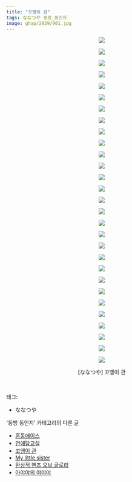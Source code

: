 ```yaml
---
title: "꼬맹이 관"
tags: ななつや 동방_동인지
image: ghap/2829/001.jpg
---
```

<div class="article">
<p style="text-align: center; clear: none; float: none;"><img src="{{ site.nasurl }}/ghap/2829/001.jpg"/></p>
<p style="text-align: center; clear: none; float: none;"><img src="{{ site.nasurl }}/ghap/2829/002.jpg"/></p>
<p style="text-align: center; clear: none; float: none;"><img src="{{ site.nasurl }}/ghap/2829/003.jpg"/></p>
<p style="text-align: center; clear: none; float: none;"><img src="{{ site.nasurl }}/ghap/2829/004.jpg"/></p>
<p style="text-align: center; clear: none; float: none;"><img src="{{ site.nasurl }}/ghap/2829/005.jpg"/></p>
<p style="text-align: center; clear: none; float: none;"><img src="{{ site.nasurl }}/ghap/2829/006.jpg"/></p>
<p style="text-align: center; clear: none; float: none;"><img src="{{ site.nasurl }}/ghap/2829/007.jpg"/></p>
<p style="text-align: center; clear: none; float: none;"><img src="{{ site.nasurl }}/ghap/2829/008.jpg"/></p>
<p style="text-align: center; clear: none; float: none;"><img src="{{ site.nasurl }}/ghap/2829/009.jpg"/></p>
<p style="text-align: center; clear: none; float: none;"><img src="{{ site.nasurl }}/ghap/2829/010.jpg"/></p>
<p style="text-align: center; clear: none; float: none;"><img src="{{ site.nasurl }}/ghap/2829/011.jpg"/></p>
<p style="text-align: center; clear: none; float: none;"><img src="{{ site.nasurl }}/ghap/2829/012.jpg"/></p>
<p style="text-align: center; clear: none; float: none;"><img src="{{ site.nasurl }}/ghap/2829/013.jpg"/></p>
<p style="text-align: center; clear: none; float: none;"><img src="{{ site.nasurl }}/ghap/2829/014.jpg"/></p>
<p style="text-align: center; clear: none; float: none;"><img src="{{ site.nasurl }}/ghap/2829/015.jpg"/></p>
<p style="text-align: center; clear: none; float: none;"><img src="{{ site.nasurl }}/ghap/2829/016.jpg"/></p>
<p style="text-align: center; clear: none; float: none;"><img src="{{ site.nasurl }}/ghap/2829/017.jpg"/></p>
<p style="text-align: center; clear: none; float: none;"><img src="{{ site.nasurl }}/ghap/2829/018.jpg"/></p>
<p style="text-align: center; clear: none; float: none;"><img src="{{ site.nasurl }}/ghap/2829/019.jpg"/></p>
<p style="text-align: center; clear: none; float: none;"><img src="{{ site.nasurl }}/ghap/2829/020.jpg"/></p>
<p style="text-align: center; clear: none; float: none;"><img src="{{ site.nasurl }}/ghap/2829/021.jpg"/></p>
<p style="text-align: center; clear: none; float: none;"><img src="{{ site.nasurl }}/ghap/2829/022.jpg"/></p>
<p style="text-align: center; clear: none; float: none;"><img src="{{ site.nasurl }}/ghap/2829/023.jpg"/></p>
<p style="text-align: center; clear: none; float: none;"><img src="{{ site.nasurl }}/ghap/2829/024.jpg"/></p>
<p style="text-align: center; clear: none; float: none;"><img src="{{ site.nasurl }}/ghap/2829/025.jpg"/></p>
<p style="text-align: center; clear: none; float: none;"><img src="{{ site.nasurl }}/ghap/2829/026.jpg"/></p>
<p style="text-align: center; clear: none; float: none;"><img src="{{ site.nasurl }}/ghap/2829/027.jpg"/></p>
<p style="text-align: center; clear: none; float: none;"><img src="{{ site.nasurl }}/ghap/2829/028.jpg"/></p>
<p style="text-align: center; clear: none; float: none;"><img src="{{ site.nasurl }}/ghap/2829/029.jpg"/></p>
<p style="text-align: center; clear: none; float: none;">[ななつや] 꼬맹이 관</p>
<p><br/></p>
</div><div class="tagTrail">
<p>태그: </p>
<ul>
<li>ななつや</li>
</ul>
</div><div class="another">
<p>'동방 동인지' 카테고리의 다른 글</p>
<ul>
<li><a href="/2016-12-05-ghap_2835">혼동에이스</a></li>
<li><a href="/2016-12-05-ghap_2834">연애담교실</a></li>
<li><a href="/2016-12-03-ghap_2829">꼬맹이 관</a></li>
<li><a href="/2016-12-03-ghap_2828">My little sister</a></li>
<li><a href="/2016-12-03-ghap_2827">환상적 핸즈 오브 글로리</a></li>
<li><a href="/2016-12-03-ghap_2826">아야야의 야야야</a></li>
</ul>
</div><div class="cb_module cb_fluid">
<div class="cb_wrt cb_profile">
</div><!-- commentList close -->
</div>